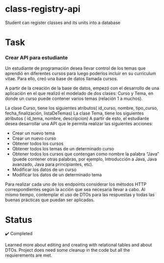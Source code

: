 # class-registry-api
Student can register classes and its units into a database

# Task

### Crear API para estudiante

Un estudiante de programación desea llevar control de los temas que aprendió en diferentes cursos para luego poderlos incluir en su curriculum vitae. Para ello, creó una base de datos llamada cursos. 

A partir de la creación de la base de datos, empezó con el desarrollo de una aplicación en el que realizó el modelado de dos clases: Curso y Tema, en donde un curso puede contener varios temas (relación 1 a muchos).


  La clase Curso, tiene los siguientes atributos( id_curso, nombre, tipo_curso, fecha_finalización, listaDeTemas)
La clase Tema, tiene los siguientes atributos ( id_tema, nombre, descripcion)
A partir de esto, el estudiante desea desarrollar una API que le permita realizar las siguientes acciones:

- Crear un nuevo tema
- Crear un nuevo curso
- Obtener todos los cursos
- Obtener todos los temas de un determinado curso
- Obtener todos los cursos que contengan como nombre la palabra “Java” (puede contener otras palabras, por ejemplo, Introducción a Java, Java avanzado, Java para principiantes, etc).
- Modificar los datos de un curso
- Modificar los datos de un determinado tema

Para realizar cada uno de los endpoints considerar los métodos HTTP correspondientes según la acción que sea necesaria llevar a cabo. Al mismo tiempo, contemplar el uso de DTOs para las respuestas y todas las buenas prácticas que puedan ser aplicadas.

# Status
:heavy_check_mark: Completed

Learned more about editing and creating with relational tables and about DTOs. Project does need some cleanup in the code but all the requierements are met.

